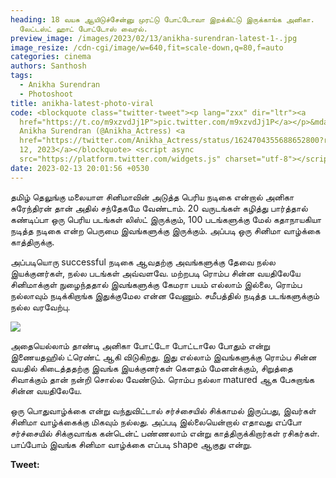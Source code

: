 ```yaml
---
heading: 18 வயசு ஆயிடுச்சேன்னு முரட்டு போட்டோவா இறக்கிட்டு இருக்காங்க அனிகா.
  லேட்டஸ்ட் ஹாட் போட்டோஸ் வைரல்.
preview_image: /images/2023/02/13/anikha-surendran-latest-1-.jpg
image_resize: /cdn-cgi/image/w=640,fit=scale-down,q=80,f=auto
categories: cinema
authors: Santhosh
tags:
  - Anikha Surendran
  - Photoshoot
title: anikha-latest-photo-viral
code: <blockquote class="twitter-tweet"><p lang="zxx" dir="ltr"><a
  href="https://t.co/m9xzvdJj1P">pic.twitter.com/m9xzvdJj1P</a></p>&mdash;
  Anikha Surendran (@Anikha_Actress) <a
  href="https://twitter.com/Anikha_Actress/status/1624704355688652800?ref_src=twsrc%5Etfw">February
  12, 2023</a></blockquote> <script async
  src="https://platform.twitter.com/widgets.js" charset="utf-8"></script>
date: 2023-02-13 20:01:56 +0530
---
```

தமிழ் தெலுங்கு மலையாள சினிமாவின் அடுத்த பெரிய நடிகை என்றால் அனிகா சுரேந்திரன் தான் அதில் சந்தேகமே வேண்டாம். 20 வருடங்கள் கழித்து பார்த்தால் கண்டிப்பா ஒரு பெரிய படங்கள் லிஸ்ட் இருக்கும், 100 படங்களுக்கு மேல் கதாநாயகியா நடித்த நடிகை என்ற பெருமை இவங்களுக்கு இருக்கும். அப்படி ஒரு சினிமா வாழ்க்கை காத்திருக்கு.

அப்படியொரு successful நடிகை ஆவதற்கு அவங்களுக்கு தேவை நல்ல இயக்குனர்கள், நல்ல படங்கள் அவ்வளவே. மற்றபடி ரொம்ப சின்ன வயதிலேயே சினிமாக்குள் நுழைந்ததால் இவங்களுக்கு கேமரா பயம் எல்லாம் இல்லை, ரொம்ப நல்லாவும் நடிக்கிறாங்க இதுக்குமேல என்ன வேணும். சமீபத்தில் நடித்த படங்களுக்கும் நல்ல வரவேற்பு.

![](/images/2023/02/13/anikha-surendran-latest-2-.jpg)

அதையெல்லாம் தாண்டி அனிகா போட்டோ போட்டாலே போதும் என்று இணையதஹில் ட்ரெண்ட் ஆகி விடுகிறது. இது எல்லாம் இவங்களுக்கு ரொம்ப சின்ன வயதில் கிடைத்ததற்கு இவங்க இயக்குனர்கள் கெளதம் மேனன்க்கும், சிறுத்தை சிவாக்கும் தான் நன்றி சொல்ல வேண்டும். ரொம்ப நல்லா matured ஆக பேசுறாங்க சின்ன வயதிலேயே.

ஒரு பொதுவாழ்க்கை என்று வந்துவிட்டால் சர்ச்சையில் சிக்காமல் இருப்பது, இவர்கள் சினிமா வாழ்க்கைக்கு மிகவும் நல்லது. அப்படி இல்லையென்றால் எதாவது எப்போ சர்ச்சையில் சிக்குவாங்க கன்டென்ட் பண்ணலாம் என்று காத்திருக்கிறார்கள் ரசிகர்கள். பாப்போம் இவங்க சினிமா வாழ்க்கை எப்படி shape ஆகுது என்று. 

**T﻿weet:**